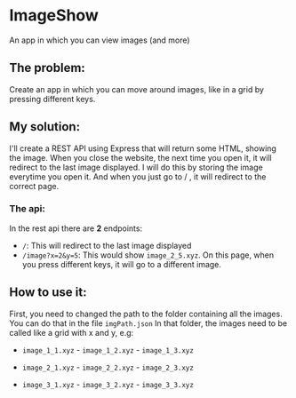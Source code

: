 # ImageShow

An app in which you can view images (and more)

## The problem:

Create an app in which you can move around images, like in a grid by pressing different keys.

## My solution:

I'll create a REST API using Express that will return some HTML, showing the
image. When you close the website, the next time you open it, it will redirect
to the last image displayed. I will do this by storing the image everytime you open it.
And when you just go to / , it will redirect to the correct page.

### The api:

In the rest api there are **2** endpoints:

- ```/```: This will redirect to the last image displayed
- ```/image?x=2&y=5```: This would show ```image_2_5.xyz```. On this page, when you press different keys, it will go to a different image.

## How to use it:

First, you need to changed the path to the folder containing all the images.
You can do that in the file ```imgPath.json```
In that folder, the images need to be called like a grid with x and y, e.g:

- ```image_1_1.xyz``` - ```image_1_2.xyz``` - ```image_1_3.xyz```

- ```image_2_1.xyz``` - ```image_2_2.xyz``` - ```image_2_3.xyz```

- ```image_3_1.xyz``` - ```image_3_2.xyz``` - ```image_3_3.xyz```
